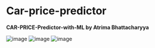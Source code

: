 ﻿# Car-price-predictor
**CAR-PRICE-Predictor-with-ML by Atrima Bhattacharyya**

![image](https://github.com/atrimabhatta/Car-price-predictor/assets/159685040/2ec8cf8f-2861-44e5-b76d-70d73aef2845)
![image](https://github.com/atrimabhatta/Car-price-predictor/assets/159685040/b9b39769-9b6c-431c-8943-82c8f794f520)
![image](https://github.com/atrimabhatta/Car-price-predictor/assets/159685040/46721131-254d-4488-9320-d21fe4803fde)


